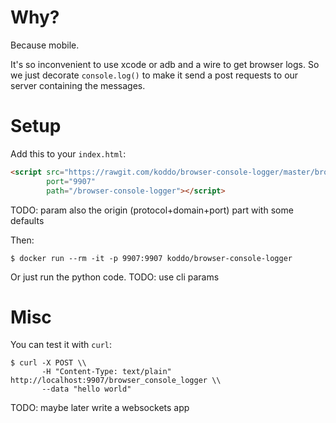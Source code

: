
# Why?

Because mobile.

It's so inconvenient to use xcode or adb and a wire to get browser logs.
So we just decorate `console.log()` to make it send a post requests to our server containing the messages.


# Setup

Add this to your `index.html`:

``` HTML
<script src="https://rawgit.com/koddo/browser-console-logger/master/browser-console-logger.js"
        port="9907"
        path="/browser-console-logger"></script>
```

TODO: param also the origin (protocol+domain+port) part with some defaults

Then:

``` Shell
$ docker run --rm -it -p 9907:9907 koddo/browser-console-logger
```

Or just run the python code.
TODO: use cli params

# Misc

You can test it with `curl`:

``` Shell
$ curl -X POST \\
       -H "Content-Type: text/plain" http://localhost:9907/browser_console_logger \\
       --data "hello world"
```

TODO: maybe later write a websockets app
